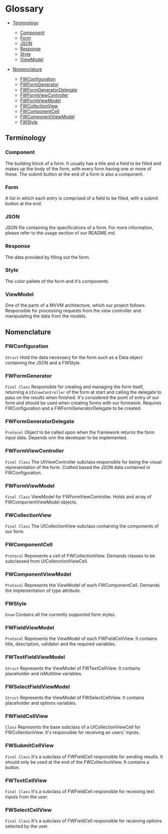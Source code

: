 # Glossary
* [Terminology](#terminology)
  * [Component](#component)
  * [Form](#form)
  * [JSON](#json)
  * [Response](#response)
  * [Style](#style)
  * [ViewModel](#viewmodel)

* [Nomenclature](#development)
  * [FWConfiguration](#fwconfiguration)
  * [FWFormGenerator](#fwformgenerator)
  * [FWFormGeneratorDelegate](#fwformgeneratordelegate)
  * [FWFormViewController](#fwformviewcontroller)
  * [FWFormViewModel](#fwformviewmodel)
  * [FWCollectionView](#fwcollectionview)
  * [FWComponentCell](#fwcomponentcell)
  * [FWComponentViewModel](#fwcomponentviewmodel)
  * [FWStyle](#fwstyle)
  
## Terminology
### Component
The building block of a form. It usually has a title and a field to be filled and makes up the body of the form, with every form having one or more of these. 
The submit button at the end of a form is also a component.
### Form
A list in which each entry is comprised of a field to be filled, with a submit button at the end.
### JSON
JSON file containing the specifications of a form. For more information, please refer to the usage section of our README.md.
### Response
The data provided by filling out the form.
### Style
The color pallete of the form and it's components.
### ViewModel
One of the parts of a MVVM architecture, which our project follows. Responsible for processing requests from the view controller and manipulating the data from the models.

## Nomenclature
### FWConfiguration
`Struct`
Hold the data necessary for the form such as a Data object containing the JSON and a FWStyle.

### FWFormGenerator
`Final Class`
Responsible for creating and managing the form itself, returning a `UIViewController` of the form at start and calling the delegate to pass on the results when finished. 
It's considered the point of entry of our form and should be used when creating forms with our formwork.
Requires FWConfiguration and a FWFormGeneratorDelegate to be created.

### FWFormGeneratorDelegate
`Protocol`
Object to be called upon when the framework returns the form input data.
Depends onn the developer to be implemented.

### FWFormViewController
`Final Class`
The UIViewController subclass responsible for being the visual representation of the form. 
Crafted based the JSON data contained in FWConfiguration.

### FWFormViewModel
`Final Class`
ViewModel for FWFormViewController. 
Holds and array of FWComponentViewModel objects.

### FWCollectionView
`Final Class`
The UICollectionView subclass containing the components of our form.

### FWComponentCell
`Protocol`
Represents a cell of FWCollectionView. 
Demands classes to be subclassed from UICollenctionViewCell.

### FWComponentViewModel
`Protocol`
Represents the ViewModel of each FWComponentCell.
Demands the implementation of type attribute.

### FWStyle
`Enum`
Contains all the currently supported form styles.

### FWFieldViewModel
`Protocol`
Represents the ViewModel of each FWFieldCellView.
It contains title, description, validator and the required variables.

### FWTextFieldViewModel
`Struct`
Represents the ViewModel of FWTextCellView.
It contains placeholder and isMultiline variables.

### FWSelectFieldViewModel
`Struct`
Represents the ViewModel of FWSelectCellView.
It contains placeholder and options variables.

### FWFieldCellView
`Class`
Represents the base subclass of a UICollectionViewCell for FWCollectionView.
It's responsible for receiving an users' inputs.

### FWSubmitCellView
`Final Class`
It's a subclass of FWFieldCell responsible for sending results. It should only be used at the end of the FWCollectionView. 
It contains a button.

### FWTextCellView
`Final Class`
It's a subclass of FWFieldCell responsible for receiving text inputs from the user.

### FWSelectCellView
`Final Class`
It's a subclass of FWFieldCell responsible for receiving options selected by the user.
